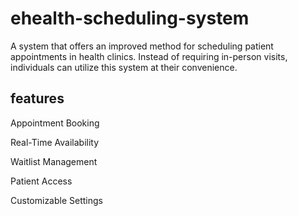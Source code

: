 # ehealth-scheduling-system

A system that offers an improved method for scheduling patient appointments in health clinics. Instead of requiring in-person visits, individuals can utilize this system at their convenience.

## features

Appointment Booking

Real-Time Availability

Waitlist Management

Patient Access

Customizable Settings
